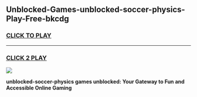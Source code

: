
## Unblocked-Games-unblocked-soccer-physics-Play-Free-bkcdg
<h3>
<a href="https://premium76.site?title=unblocked-soccer-physics&ref=10A">CLICK TO PLAY</a></h3>
<hr>

<h3>
<a href="https://premium76.site?title=unblocked-soccer-physics&ref=10A">CLICK 2 PLAY</a>
  
</h3>

<a href="https://premium76.site?title=unblocked-soccer-physics&ref=10A"><img src="https://clearcache.store/games.png"></a>


**unblocked-soccer-physics games unblocked: Your Gateway to Fun and Accessible Online Gaming**

